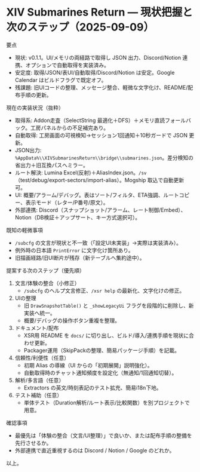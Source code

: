 # XIV Submarines Return — 現状把握と次のステップ（2025-09-09）

要点
- 現状: v0.1.1。UI/メモリの両経路で取得し JSON 出力、Discord/Notion 連携、オプションで自動取得を実装済み。
- 安定度: 取得/JSON/表UI/自動取得/Discord/Notion は安定。Google Calendar はビルドフラグで既定オフ。
- 残課題: 旧UIコードの整理、メッセージ整合、軽微な文字化け、README/配布手順の更新。

現在の実装状況（抜粋）
- 取得系: Addon走査（SelectString 最適化＋DFS）＋メモリ直読フォールバック。工房パネルからの不足補完あり。
- 自動取得: 工房画面の可視検知→セッション1回通知＋10秒ガードで JSON 更新。
- JSON出力: `%AppData%\\XIVSubmarinesReturn\\bridge\\submarines.json`。差分検知の省出力＋旧互換パスへミラー。
- ルート解決: Lumina Excel(反射)＋AliasIndex.json。`/sv`（test/debug/export-sectors/import-alias）。Mogship 取込で自動更新可。
- UI: 概要/アラーム/デバッグ。表はソート/フィルタ、ETA強調、ルートコピー、表示モード（レター/P番号/原文）。
- 外部連携: Discord（スナップショット/アラーム、レート制御/Embed）、Notion（DB検証＋アップサート、キー方式選択可）。

既知の軽微事項
- `/subcfg` の文言が現状と不一致（「設定UI未実装」→実際は実装済み）。
- 例外時の日本語 `PrintError` に文字化け箇所あり。
- 旧描画経路/旧UI断片が残存（新テーブルへ集約途中）。

提案する次のステップ（優先順）
1) 文言/体験の整合（小修正）
   - `/subcfg` のヘルプ文言修正、`/xsr help` の最新化、文字化けの修正。
2) UIの整理
   - 旧 `DrawSnapshotTable()` と `_showLegacyUi` フラグを段階的に削除し、新実装へ統一。
   - 概要/デバッグの操作ボタン重複を整理。
3) ドキュメント/配布
   - XSR用 README を `docs/` に切り出し、ビルド/導入/連携手順を現状に合わせ更新。
   - Packager運用（SkipPackの整理、簡易パッケージ手順）を記載。
4) 信頼性/利便性（任意）
   - 初期 Alias の導線（UI からの「初期展開」説明強化）。
   - 自動取得時のチャット通知頻度を設定化（無通知/1回通知切替）。
5) 解析/多言語（任意）
   - Extractors の英文/時刻表記のテスト拡充、簡易i18n下地。
6) テスト補助（任意）
   - 単体テスト（Duration解析/ルート表示/比較関数）を別プロジェクトで用意。

確認事項
- 最優先は「体験の整合（文言/UI整理）」で良いか、または配布手順の整備を先行させるか。
- 外部連携で直近重視するのは Discord / Notion / Google のどれか。

以上。

